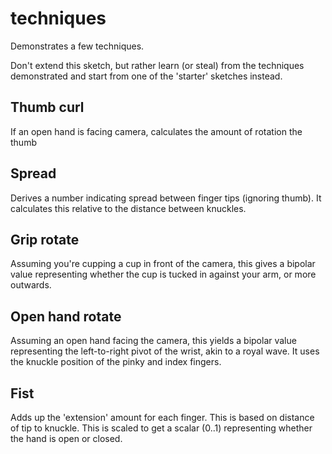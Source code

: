 # techniques

Demonstrates a few techniques. 

Don't extend this sketch, but rather learn (or steal) from the techniques demonstrated and start from one of the 'starter' sketches instead.

## Thumb curl

If an open hand is facing camera, calculates the amount of rotation the thumb

## Spread

Derives a number indicating spread between finger tips (ignoring thumb). It calculates this
relative to the distance between knuckles.

## Grip rotate

Assuming you're cupping a cup in front of the camera, this gives a bipolar value representing whether
the cup is tucked in against your arm, or more outwards.

## Open hand rotate

Assuming an open hand facing the camera, this yields a bipolar value representing the left-to-right pivot of the wrist, akin to a royal wave. It uses the knuckle position of the pinky and index fingers.

## Fist

Adds up the 'extension' amount for each finger. This is based on distance of tip to knuckle. This is scaled to get a scalar (0..1) representing whether the hand is open or closed.